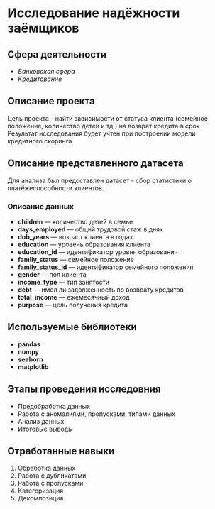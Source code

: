 # Исследование надёжности заёмщиков
## Сфера деятельности
- *Банковская сфера*
- *Кредитование*

## Описание проекта
Цель проекта - найти зависимости от статуса клиента (семейное положение, количество детей и тд.) на возврат кредита в срок
Результат исследования будет учтен при построении модели кредитного скоринга

## Описание представленного датасета
Для анализа был предоставлен датасет - сбор статистики о платёжеспособности клиентов.

### Описание данных
- **children** — количество детей в семье
- **days_employed** — общий трудовой стаж в днях
- **dob_years** — возраст клиента в годах
- **education** — уровень образования клиента
- **education_id** — идентификатор уровня образования
- **family_status** — семейное положение
- **family_status_id** — идентификатор семейного положения
- **gender** — пол клиента
- **income_type** — тип занятости
- **debt** — имел ли задолженность по возврату кредитов
- **total_income** — ежемесячный доход
- **purpose** — цель получения кредита

## Используемые библиотеки
- **pandas**
- **numpy**
- **seaborn**
- **matplotlib**

## Этапы проведения исследовния
- Предобработка данных
- Работа с аномалиями, пропусками, типами данных
- Анализ данных
- Итоговые выводы

## Отработанные навыки
1. Обработка данных
2. Работа с дубликатами
3. Работа с пропусками
4. Категоризация
5. Декомпозиция
